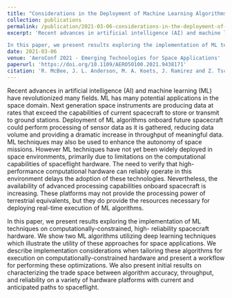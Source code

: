 ```yaml
---
title: "Considerations in the Deployment of Machine Learning Algorithms on Spaceflight Hardware"
collection: publications
permalink: /publication/2021-03-06-considerations-in-the-deployment-of-machine-learning-algorithms-on-spaceflight-hardware
excerpt: 'Recent advances in artificial intelligence (AI) and machine learning (ML) have revolutionized many fields. ML has many potential applications in the space domain. Next generation space instruments are producing data at rates that exceed the capabilities of current spacecraft to store or transmit to ground stations. Deployment of ML algorithms onboard future spacecraft could perform processing of sensor data as it is gathered, reducing data volume and providing a dramatic increase in throughput of meaningful data. ML techniques may also be used to enhance the autonomy of space missions. However ML techniques have not yet been widely deployed in space environments, primarily due to limitations on the computational capabilities of spaceflight hardware. The need to verify that high-performance computational hardware can reliably operate in this environment delays the adoption of these technologies. Nevertheless, the availability of advanced processing capabilities onboard spacecraft is increasing. These platforms may not provide the processing power of terrestrial equivalents, but they do provide the resources necessary for deploying real-time execution of ML algorithms.

In this paper, we present results exploring the implementation of ML techniques on computationally-constrained, high- reliability spacecraft hardware. We show two ML algorithms utilizing deep learning techniques which illustrate the utility of these approaches for space applications. We describe implementation considerations when tailoring these algorithms for execution on computationally-constrained hardware and present a workflow for performing these optimizations. We also present initial results on characterizing the trade space between algorithm accuracy, throughput, and reliability on a variety of hardware platforms with current and anticipated paths to spaceflight.'
date: 2021-03-06
venue: 'AeroConf 2021 - Emerging Technologies for Space Applications'
paperurl: 'https://doi.org/10.1109/AERO50100.2021.9438171'
citation: 'R. McBee, J. L. Anderson, M. A. Koets, J. Ramirez and Z. Tschirhart, "Considerations in the Deployment of Machine Learning Algorithms on Spaceflight Hardware," 2021 IEEE Aerospace Conference (50100), 2021, pp. 1-10, doi: 10.1109/AERO50100.2021.9438171.'
---
```

Recent advances in artificial intelligence (AI) and machine learning (ML) have revolutionized many fields. ML has many potential applications in the space domain. Next generation space instruments are producing data at rates that exceed the capabilities of current spacecraft to store or transmit to ground stations. Deployment of ML algorithms onboard future spacecraft could perform processing of sensor data as it is gathered, reducing data volume and providing a dramatic increase in throughput of meaningful data. ML techniques may also be used to enhance the autonomy of space missions. However ML techniques have not yet been widely deployed in space environments, primarily due to limitations on the computational capabilities of spaceflight hardware. The need to verify that high-performance computational hardware can reliably operate in this environment delays the adoption of these technologies. Nevertheless, the availability of advanced processing capabilities onboard spacecraft is increasing. These platforms may not provide the processing power of terrestrial equivalents, but they do provide the resources necessary for deploying real-time execution of ML algorithms.

In this paper, we present results exploring the implementation of ML techniques on computationally-constrained, high- reliability spacecraft hardware. We show two ML algorithms utilizing deep learning techniques which illustrate the utility of these approaches for space applications. We describe implementation considerations when tailoring these algorithms for execution on computationally-constrained hardware and present a workflow for performing these optimizations. We also present initial results on characterizing the trade space between algorithm accuracy, throughput, and reliability on a variety of hardware platforms with current and anticipated paths to spaceflight.
